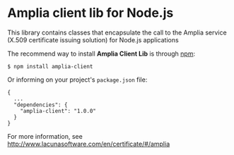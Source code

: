 Amplia client lib for Node.js
===============================
This library contains classes that encapsulate the call to the Amplia
service (X.509 certificate issuing solution) for Node.js applications

The recommend way to install **Amplia Client Lib** is through [npm](https://www.npmjs.com/):

    $ npm install amplia-client

Or informing on your project's `package.json` file:

    {
      ...
      "dependencies": {
        "amplia-client": "1.0.0"
      }
    }

For more information, see http://www.lacunasoftware.com/en/certificate/#/amplia